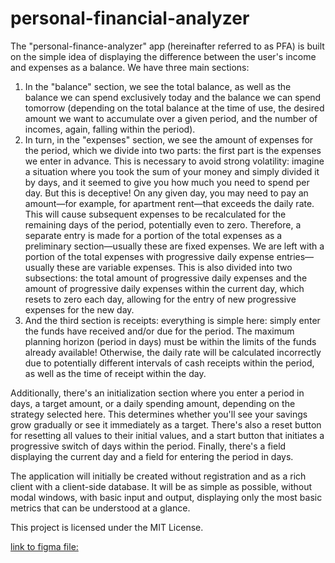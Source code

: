 # personal-financial-analyzer
The "personal-finance-analyzer" app (hereinafter referred to as PFA) is built on the simple idea of ​​displaying the difference between the user's income and expenses as a balance. We have three main sections: 
1) In the "balance" section, we see the total balance, as well as the balance we can spend exclusively today and the balance we can spend tomorrow (depending on the total balance at the time of use, the desired amount we want to accumulate over a given period, and the number of incomes, again, falling within the period).
2) In turn, in the "expenses" section, we see the amount of expenses for the period, which we divide into two parts: the first part is the expenses we enter in advance. This is necessary to avoid strong volatility: imagine a situation where you took the sum of your money and simply divided it by days, and it seemed to give you how much you need to spend per day. But this is deceptive! On any given day, you may need to pay an amount—for example, for apartment rent—that exceeds the daily rate. This will cause subsequent expenses to be recalculated for the remaining days of the period, potentially even to zero. Therefore, a separate entry is made for a portion of the total expenses as a preliminary section—usually these are fixed expenses. We are left with a portion of the total expenses with progressive daily expense entries—usually these are variable expenses. This is also divided into two subsections: the total amount of progressive daily expenses and the amount of progressive daily expenses within the current day, which resets to zero each day, allowing for the entry of new progressive expenses for the new day.
3) And the third section is receipts: everything is simple here: simply enter the funds have received and/or due for the period. The maximum planning horizon (period in days) must be within the limits of the funds already available! Otherwise, the daily rate will be calculated incorrectly due to potentially different intervals of cash receipts within the period, as well as the time of receipt within the day.

Additionally, there's an initialization section where you enter a period in days, a target amount, or a daily spending amount, depending on the strategy selected here. This determines whether you'll see your savings grow gradually or see it immediately as a target. There's also a reset button for resetting all values ​​to their initial values, and a start button that initiates a progressive switch of days within the period. Finally, there's a field displaying the current day and a field for entering the period in days.

The application will initially be created without registration and as a rich client with a client-side database. It will be as simple as possible, without modal windows, with basic input and output, displaying only the most basic metrics that can be understood at a glance.

This project is licensed under the MIT License.

[link to figma file:](https://www.figma.com/design/5eZrOjMZpIZB69dn8KM05i/Financial-Accumulator?node-id=52-38&t=c8rmB2VwLe0Y7OrW-1)
